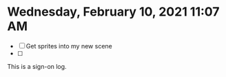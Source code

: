 # Wednesday, February 10, 2021 11:07 AM
- [ ] Get sprites into my new scene 
- [ ] 
 
This is a sign-on log. 
